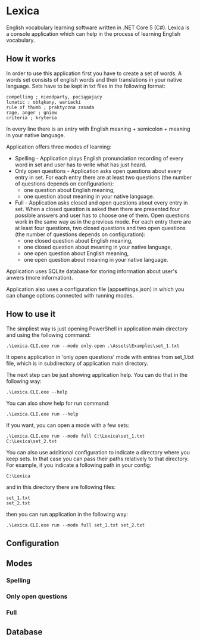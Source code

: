 # Lexica

English vocabulary learning software written in .NET Core 5 (C#). Lexica is a console application which can help in
the process of learning English vocabulary.

## How it works

In order to use this application first you have to create a set of words. A words set consists of english words
and their translations in your native language. Sets have to be kept in txt files in the following format:

```
compelling ; nieodparty, pociągający
lunatic ; obłąkany, wariacki
rule of thumb ; praktyczna zasada
rage, anger ; gniew
criteria ; kryteria
```

In every line there is an entry with English meaning + semicolon + meaning in your native language.

Application offers three modes of learning:

- Spelling - Application plays English pronunciation recording of every word in set and user has to write what has just
heard.
- Only open questions - Application asks open questions about every entry in set. For each entry there are at least two
questions (the number of questions depends on configuration):
  - one question about English meaning,
  - one question about meaning in your native language.
- Full - Application asks closed and open questions about every entry in set. When a closed question is asked then
there are presented four possible answers and user has to choose one of them. Open questions work in the same way as in
the previous mode. For each entry there are at least four questions, two closed questions and two open questions (the
number of questions depends on configuration):
  - one closed question about English meaning,
  - one closed question about meaning in your native language,
  - one open question about English meaning,
  - one open question about meaning in your native language.

Application uses SQLite database for storing information about user's anwers (more information).

Application also uses a configuration file (appsettings.json) in which you can change options connected with running
modes.

## How to use it

The simpliest way is just opening PowerShell in application main directory and using the following command:

```
.\Lexica.CLI.exe run --mode only-open .\Assets\Examples\set_1.txt
```

It opens application in 'only open questions' mode with entries from set_1.txt file, which is in subdirectory of
application main directory.

The next step can be just showing application help. You can do that in the following way:

```
.\Lexica.CLI.exe --help
```

You can also show help for run command:

```
.\Lexica.CLI.exe run --help
```

If you want, you can open a mode with a few sets:

```
.\Lexica.CLI.exe run --mode full C:\Lexica\set_1.txt C:\Lexica\set_2.txt
```

You can also use additional configuration to indicate a directory where you keep sets. In that case you can pass
their paths relatively to that directory. For example, if you indicate a following path in your config:

```
C:\Lexica
```

and in this directory there are following files:

```
set_1.txt
set_2.txt
```

then you can run application in the following way:

```
.\Lexica.CLI.exe run --mode full set_1.txt set_2.txt
```

## Configuration

## Modes

### Spelling

### Only open questions

### Full

## Database